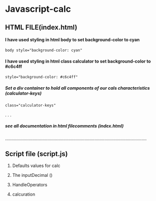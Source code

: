 # Javascript-calc

## HTML FILE(index.html)

#### I have used styling in html body to set background-color to cyan 
``` html
body style="background-color: cyan"
``` 
#### I have used styling in html class calculator to set background-color to #c6c4ff
``` html
style="background-color: #c6c4ff"
```

##### Set a div container to hold all components of our cals characteristics (calculator-keys)

``` html
class="calculator-keys"
```
.
.
.
##### see all documentation in html filecomments (index.html)
..................................................................................................................

## Script file (script.js)

1. Defaults values for calc

2. The inputDecimal ()
3. HandleOperators 
4. calcuration 